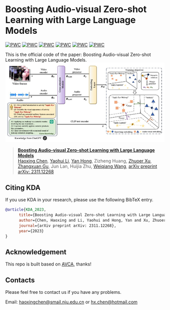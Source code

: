 # Boosting Audio-visual Zero-shot Learning with Large Language Models

[![PWC](https://img.shields.io/endpoint.svg?url=https://paperswithcode.com/badge/boosting-audio-visual-zero-shot-learning-with/gzsl-video-classification-on-activitynet-gzsl)](https://paperswithcode.com/sota/gzsl-video-classification-on-activitynet-gzsl?p=boosting-audio-visual-zero-shot-learning-with)
[![PWC](https://img.shields.io/endpoint.svg?url=https://paperswithcode.com/badge/boosting-audio-visual-zero-shot-learning-with/gzsl-video-classification-on-activitynet-gzsl-1)](https://paperswithcode.com/sota/gzsl-video-classification-on-activitynet-gzsl-1?p=boosting-audio-visual-zero-shot-learning-with)
[![PWC](https://img.shields.io/endpoint.svg?url=https://paperswithcode.com/badge/boosting-audio-visual-zero-shot-learning-with/gzsl-video-classification-on-ucf-gzsl-cls)](https://paperswithcode.com/sota/gzsl-video-classification-on-ucf-gzsl-cls?p=boosting-audio-visual-zero-shot-learning-with)
[![PWC](https://img.shields.io/endpoint.svg?url=https://paperswithcode.com/badge/boosting-audio-visual-zero-shot-learning-with/gzsl-video-classification-on-ucf-gzsl-main)](https://paperswithcode.com/sota/gzsl-video-classification-on-ucf-gzsl-main?p=boosting-audio-visual-zero-shot-learning-with)
[![PWC](https://img.shields.io/endpoint.svg?url=https://paperswithcode.com/badge/boosting-audio-visual-zero-shot-learning-with/gzsl-video-classification-on-vggsound-gzsl)](https://paperswithcode.com/sota/gzsl-video-classification-on-vggsound-gzsl?p=boosting-audio-visual-zero-shot-learning-with)
[![PWC](https://img.shields.io/endpoint.svg?url=https://paperswithcode.com/badge/boosting-audio-visual-zero-shot-learning-with/gzsl-video-classification-on-vggsound-gzsl-1)](https://paperswithcode.com/sota/gzsl-video-classification-on-vggsound-gzsl-1?p=boosting-audio-visual-zero-shot-learning-with)

This is the official code of the paper: Boosting Audio-visual Zero-shot Learning with Large Language Models.
![](Doc/KDA.jpg)
> [**Boosting Audio-visual Zero-shot Learning with Large Language Models**](https://arxiv.org/abs/2311.12268)               
> [Haoxing Chen](https://scholar.google.com/citations?hl=zh-CN&pli=1&user=BnS7HzAAAAAJ), [Yaohui Li](https://scholar.google.com/citations?user=pC2kmQoAAAAJ&hl=zh-CN), [Yan Hong](https://scholar.google.com/citations?user=ztq5-xcAAAAJ&hl=zh-CN), Zizheng Huang, [Zhuoer Xu](https://scholar.google.com/citations?user=na24qQoAAAAJ&hl=zh-CN&oi=ao), [Zhangxuan Gu](https://scholar.google.com/citations?user=Wkp3s68AAAAJ&hl=zh-CN&oi=ao), Jun Lan, Huijia Zhu, [Weiqiang Wang](https://scholar.google.com/citations?hl=zh-CN&user=yZ5iffAAAAAJ), [arXiv preprint arXiv: 2311.12268](https://arxiv.org/abs/2311.12268) 

## Citing KDA
If you use KDA in your research, please use the following BibTeX entry.

```BibTeX
@article{KDA_2023,
      title={Boosting Audio-visual Zero-shot Learning with Large Language Models},
      author={Chen, Haoxing and Li, Yaohui and Hong, Yan and Xu, Zhuoer and Gu, Zhangxuan and Lan, Jun and Zhu, Huijia and Wang, Weiqiang},
      journal={arXiv preprint arXiv: 2311.12268},
      year={2023}
}
```

## Acknowledgement

This repo is built based on [AVCA](https://github.com/ExplainableML/AVCA-GZSL), thanks!


## Contacts
Please feel free to contact us if you have any problems.

Email: [haoxingchen@smail.nju.edu.cn](haoxingchen@smail.nju.edu.cn) or [hx.chen@hotmail.com](chen@hotmail.com)
